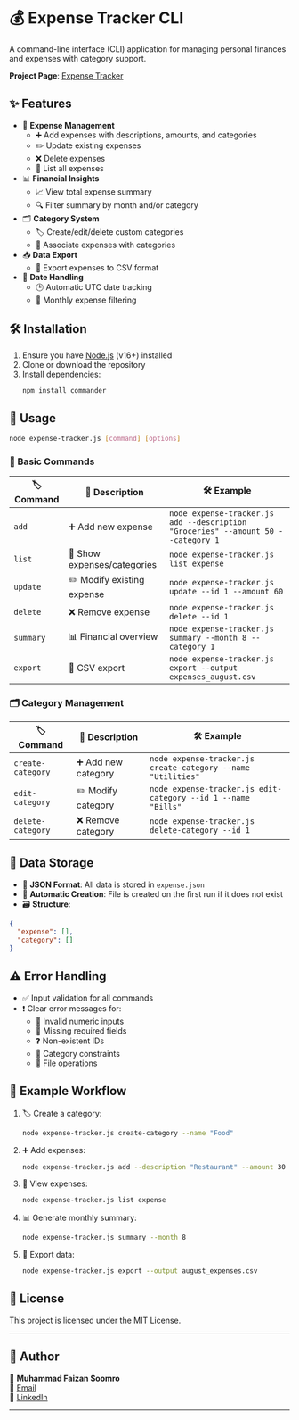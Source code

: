 # 💰 Expense Tracker CLI

A command-line interface (CLI) application for managing personal finances and expenses with category support.

**Project Page**: [Expense Tracker](https://roadmap.sh/projects/expense-tracker)

## ✨ Features

- 💸 **Expense Management**
  - ➕ Add expenses with descriptions, amounts, and categories
  - ✏️ Update existing expenses
  - ❌ Delete expenses
  - 📜 List all expenses
- 📊 **Financial Insights**
  - 📈 View total expense summary
  - 🔍 Filter summary by month and/or category
- 🗂 **Category System**
  - 🏷️ Create/edit/delete custom categories
  - 🔗 Associate expenses with categories
- 📥 **Data Export**
  - 📄 Export expenses to CSV format
- 📅 **Date Handling**
  - 🕒 Automatic UTC date tracking
  - 📆 Monthly expense filtering

## 🛠 Installation

1. Ensure you have [Node.js](https://nodejs.org) (v16+) installed
2. Clone or download the repository
3. Install dependencies:
   ```bash
   npm install commander
   ```

## 🚀 Usage

```bash
node expense-tracker.js [command] [options]
```

### 📌 Basic Commands

| 🏷️ Command   | 📖 Description              | 🛠 Example |
|-----------|--------------------------|---------|
| `add`     | ➕ Add new expense           | `node expense-tracker.js add --description "Groceries" --amount 50 --category 1` |
| `list`    | 📜 Show expenses/categories  | `node expense-tracker.js list expense` |
| `update`  | ✏️ Modify existing expense   | `node expense-tracker.js update --id 1 --amount 60` |
| `delete`  | ❌ Remove expense            | `node expense-tracker.js delete --id 1` |
| `summary` | 📊 Financial overview        | `node expense-tracker.js summary --month 8 --category 1` |
| `export`  | 📄 CSV export                | `node expense-tracker.js export --output expenses_august.csv` |

### 🗂 Category Management

| 🏷️ Command            | 📖 Description        | 🛠 Example |
|--------------------|--------------------|---------|
| `create-category`  | ➕ Add new category   | `node expense-tracker.js create-category --name "Utilities"` |
| `edit-category`    | ✏️ Modify category    | `node expense-tracker.js edit-category --id 1 --name "Bills"` |
| `delete-category`  | ❌ Remove category    | `node expense-tracker.js delete-category --id 1` |

## 📂 Data Storage

- 📑 **JSON Format**: All data is stored in `expense.json`
- 📝 **Automatic Creation**: File is created on the first run if it does not exist
- 🗃 **Structure**:

```json
{
  "expense": [],
  "category": []
}
```

## ⚠️ Error Handling

- ✅ Input validation for all commands
- ❗ Clear error messages for:
  - 🚫 Invalid numeric inputs
  - 📌 Missing required fields
  - ❓ Non-existent IDs
  - 🔄 Category constraints
  - 📂 File operations

## 🔄 Example Workflow

1. 🏷️ Create a category:
   ```bash
   node expense-tracker.js create-category --name "Food"
   ```
2. ➕ Add expenses:
   ```bash
   node expense-tracker.js add --description "Restaurant" --amount 30 --category 1
   ```
3. 📜 View expenses:
   ```bash
   node expense-tracker.js list expense
   ```
4. 📊 Generate monthly summary:
   ```bash
   node expense-tracker.js summary --month 8
   ```
5. 📄 Export data:
   ```bash
   node expense-tracker.js export --output august_expenses.csv
   ```

## 📜 License

This project is licensed under the MIT License.

---

## 🙌 Author  

👤 **Muhammad Faizan Soomro**  
📧 [Email](mailto:mfaizansoomro00@gmail.com)  
🐙 [LinkedIn](https://www.linkedin.com/in/faizansoomro/)  

---